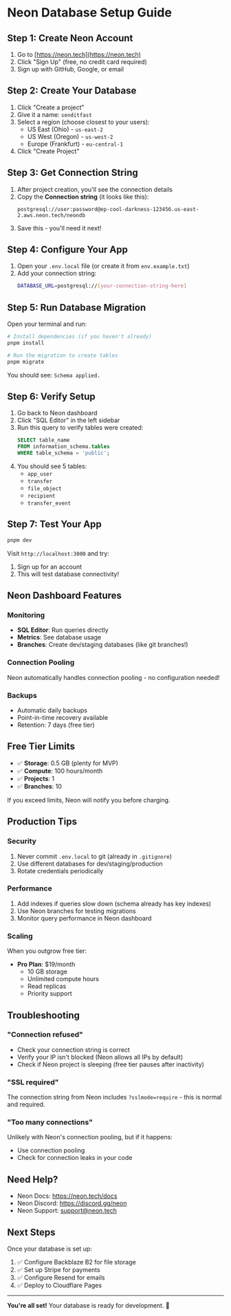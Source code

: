 # Neon Database Setup Guide

## Step 1: Create Neon Account

1. Go to [https://neon.tech](https://neon.tech)
2. Click "Sign Up" (free, no credit card required)
3. Sign up with GitHub, Google, or email

## Step 2: Create Your Database

1. Click "Create a project"
2. Give it a name: `senditfast`
3. Select a region (choose closest to your users):
   - US East (Ohio) - `us-east-2`
   - US West (Oregon) - `us-west-2`
   - Europe (Frankfurt) - `eu-central-1`
4. Click "Create Project"

## Step 3: Get Connection String

1. After project creation, you'll see the connection details
2. Copy the **Connection string** (it looks like this):
   ```
   postgresql://user:password@ep-cool-darkness-123456.us-east-2.aws.neon.tech/neondb
   ```
3. Save this - you'll need it next!

## Step 4: Configure Your App

1. Open your `.env.local` file (or create it from `env.example.txt`)
2. Add your connection string:
   ```bash
   DATABASE_URL=postgresql://[your-connection-string-here]
   ```

## Step 5: Run Database Migration

Open your terminal and run:

```bash
# Install dependencies (if you haven't already)
pnpm install

# Run the migration to create tables
pnpm migrate
```

You should see: `Schema applied.`

## Step 6: Verify Setup

1. Go back to Neon dashboard
2. Click "SQL Editor" in the left sidebar
3. Run this query to verify tables were created:
   ```sql
   SELECT table_name 
   FROM information_schema.tables 
   WHERE table_schema = 'public';
   ```
4. You should see 5 tables:
   - `app_user`
   - `transfer`
   - `file_object`
   - `recipient`
   - `transfer_event`

## Step 7: Test Your App

```bash
pnpm dev
```

Visit `http://localhost:3000` and try:
1. Sign up for an account
2. This will test database connectivity!

## Neon Dashboard Features

### Monitoring
- **SQL Editor**: Run queries directly
- **Metrics**: See database usage
- **Branches**: Create dev/staging databases (like git branches!)

### Connection Pooling
Neon automatically handles connection pooling - no configuration needed!

### Backups
- Automatic daily backups
- Point-in-time recovery available
- Retention: 7 days (free tier)

## Free Tier Limits

- ✅ **Storage**: 0.5 GB (plenty for MVP)
- ✅ **Compute**: 100 hours/month
- ✅ **Projects**: 1
- ✅ **Branches**: 10

If you exceed limits, Neon will notify you before charging.

## Production Tips

### Security
1. Never commit `.env.local` to git (already in `.gitignore`)
2. Use different databases for dev/staging/production
3. Rotate credentials periodically

### Performance
1. Add indexes if queries slow down (schema already has key indexes)
2. Use Neon branches for testing migrations
3. Monitor query performance in Neon dashboard

### Scaling
When you outgrow free tier:
- **Pro Plan**: $19/month
  - 10 GB storage
  - Unlimited compute hours
  - Read replicas
  - Priority support

## Troubleshooting

### "Connection refused"
- Check your connection string is correct
- Verify your IP isn't blocked (Neon allows all IPs by default)
- Check if Neon project is sleeping (free tier pauses after inactivity)

### "SSL required"
The connection string from Neon includes `?sslmode=require` - this is normal and required.

### "Too many connections"
Unlikely with Neon's connection pooling, but if it happens:
- Use connection pooling
- Check for connection leaks in your code

## Need Help?

- Neon Docs: https://neon.tech/docs
- Neon Discord: https://discord.gg/neon
- Neon Support: support@neon.tech

## Next Steps

Once your database is set up:
1. ✅ Configure Backblaze B2 for file storage
2. ✅ Set up Stripe for payments
3. ✅ Configure Resend for emails
4. ✅ Deploy to Cloudflare Pages

---

**You're all set!** Your database is ready for development. 🚀

